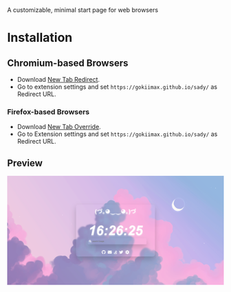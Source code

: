A customizable, minimal start page for web browsers

# Installation
## Chromium-based Browsers
- Download [New Tab Redirect](https://chrome.google.com/webstore/detail/new-tab-redirect/icpgjfneehieebagbmdbhnlpiopdcmna).
- Go to extension settings and set `https://gokiimax.github.io/sady/` as Redirect URL.

### Firefox-based Browsers
- Download [New Tab Override](https://addons.mozilla.org/en-US/firefox/addon/new-tab-override/).
- Go to Extension settings and set `https://gokiimax.github.io/sady/` as Redirect URL.

## Preview
<p align="center">
  <img src="preview.png">
</p>
